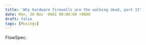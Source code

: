 ```yaml
---
title: 'Why hardware firewalls are the walking dead, part II'
date: Mon, 30 Nov -0001 00:00:00 +0000
draft: false
tags: [Musings]
---
```


FlowSpec.